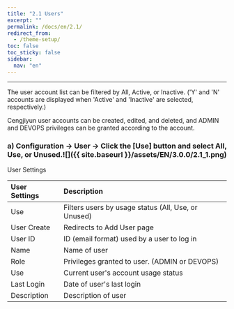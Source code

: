 ```yaml
---
title: "2.1 Users"
excerpt: ""
permalink: /docs/en/2.1/
redirect_from:
  - /theme-setup/
toc: false
toc_sticky: false
sidebar:
  nav: "en"
---
```



---
The user account list can be filtered by All, Active, or Inactive. \('Y' and 'N' accounts are displayed when 'Active' and 'Inactive' are selected, respectively.\)

Cengjiyun user accounts can be created, edited, and deleted, and ADMIN and DEVOPS privileges can be granted according to the account.

### a\) Configuration → User → Click the \[Use\] button and select All, Use, or Unused.![]({{ site.baseurl }}/assets/EN/3.0.0/2.1_1.png)

User Settings

| **User Settings** | **Description** |
| :--- | :--- |
| Use | Filters users by usage status \(All, Use, or Unused\) |
| User Create | Redirects to Add User page |
| User ID | ID \(email format\) used by a user to log in |
| Name | Name of user |
| Role | Privileges granted to user. \(ADMIN or DEVOPS\) |
| Use | Current user's account usage status |
| Last Login | Date of user's last login |
| Description | Description of user |
